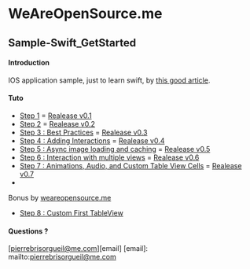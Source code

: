 # WeAreOpenSource.me

## Sample-Swift_GetStarted

#### Introduction  

IOS application sample, just to learn swift, by  [this good article](http://jamesonquave.com/blog/developing-ios-apps-using-swift-tutorial/). 

#### Tuto

* [Step 1](http://jamesonquave.com/blog/developing-ios-apps-using-swift-tutorial/) = [Realease v0.1](https://github.com/weareopensource/Sample-Swift_GetStarted/releases/tag/v0.1)
* [Step 2](http://jamesonquave.com/blog/developing-ios-apps-using-swift-tutorial-part-2/) = [Realease v0.2](https://github.com/weareopensource/Sample-Swift_GetStarted/releases/tag/v0.2)
* [Step 3 : Best Practices](http://jamesonquave.com/blog/developing-ios-apps-using-swift-part-3-best-practices/) = [Realease v0.3](https://github.com/weareopensource/Sample-Swift_GetStarted/releases/tag/v0.3)
* [Step 4 : Adding Interactions](http://jamesonquave.com/blog/developing-ios-apps-using-swift-part-4-adding-interactions/) = [Realease v0.4](https://github.com/weareopensource/Sample-Swift_GetStarted/releases/tag/v0.4)
* [Step 5 : Async image loading and caching](http://jamesonquave.com/blog/developing-ios-apps-using-swift-part-5-async-image-loading-and-caching/) = [Realease v0.5](https://github.com/weareopensource/Sample-Swift_GetStarted/releases/tag/v0.5)
* [Step 6 : Interaction with multiple views](http://jamesonquave.com/blog/developing-ios-8-apps-using-swift-interaction-with-multiple-views/) = [Realease v0.6](https://github.com/weareopensource/Sample-Swift_GetStarted/releases/tag/v0.6)
* [Step 7 : Animations, Audio, and Custom Table View Cells](http://jamesonquave.com/blog/developing-ios-8-apps-using-swift-animations-audio-and-custom-table-view-cells/) = [Realease v0.7](https://github.com/weareopensource/Sample-Swift_GetStarted/releases/tag/v0.7)
* 

Bonus by [weareopensource.me](http://weareopensource.me)

* [Step 8 : Custom First TableView](https://github.com/weareopensource/Sample-Swift_GetStarted/releases/tag/v0.8)

#### Questions ? 

[pierrebrisorgueil@me.com][email]
[email]: mailto:pierrebrisorgueil@me.com
